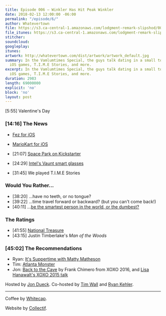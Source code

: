 ```yaml
---
title: Episode 006 – Winkler Has Hit Peak Winkler
date: 2018-02-13 12:00:00 -06:00
permalink: "/episode/6/"
author: Whatevertown
file: https://s3.ca-central-1.amazonaws.com/lodgment-remark-slipshod/006.mp3
file_itunes: https://s3.ca-central-1.amazonaws.com/lodgment-remark-slipshod/006.m4a
stitcher: 
soundcloud: 
googleplay: 
itunes: 
artwork: http://whatevertown.com/dist/artwork/artwork_default.jpg
summary: In the Vamlumtimes Special, the guys talk dating in a small town, time travel,
  iOS games, T.I.M.E Stories, and more.
excerpt: In the Vamlumtimes Special, the guys talk dating in a small town, time travel,
  iOS games, T.I.M.E Stories, and more.
duration: 2983
length: 69000000
explicit: 'no'
block: 'no'
layout: post
---
```


[5:55] Valentine's Day

### [14:16] The News
- [Fez for iOS](https://www.polygon.com/2017/12/13/16772684/fez-ios-release-date)
- [MarioKart for iOS](https://9to5mac.com/2018/01/31/mario-kart-for-ios/)
- [21:07] [Space Park on Kickstarter](https://www.kickstarter.com/projects/keymastergames/space-park/description)
- [24:29] [Intel's Vaunt smart glasses](https://www.theverge.com/2018/2/5/16966530/intel-vaunt-smart-glasses-announced-ar-video)

- [31:45] We played T.I.M.E Stories

### Would You Rather…
- [38:20] …have no teeth, or no tongue?
- [39:22] …time travel forward or backward? (but you can't come back!)
- [40:11] …[be the smartest person in the world, or the dumbest?](https://www.reddit.com/r/WouldYouRather/comments/2dmuqj/would_you_rather_be_the_smartest_person_in_the/)

### The Ratings
- [41:55] [National Treasure](https://media.giphy.com/media/mWGWPhsDj79pS/giphy.gif)
- [43:15] Justin Timberlake's *Man of the Woods*

### [45:02] The Recommendations
- Ryan: [It's Suppertime with Matty Matheson](https://www.viceland.com/en_us/show/its-suppertime-matty-matheson)
- Tim: [Atlanta Monster](https://atlantamonster.com)
- Jon: [Back to the Cave](https://youtu.be/pyseBPuyHVk) by Frank Chimero from XOXO 2016, and [Lisa Hanawalt's XOXO 2015 talk](https://youtu.be/f6F_CF7Yvo0)

Hosted by [Jon Dueck](https://twitter.com/jondueck). Co-hosted by [Tim Wall](https://twitter.com/timjosephwall) and [Ryan Kehler](https://twitter.com/ryankehler).

---

Coffee by [Whitecap](http://drinkwhitecap.com/).

Website by [Collectif](http://collectif.co).
